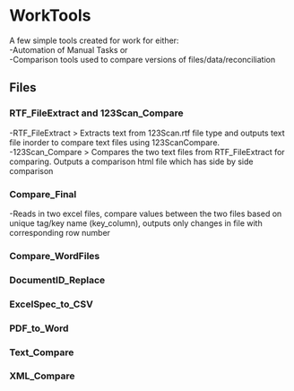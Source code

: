 # WorkTools

A few simple tools created for work for either: <br>
-Automation of Manual Tasks or <br>
-Comparison tools used to compare versions of files/data/reconciliation <br>

## Files

### RTF_FileExtract and 123Scan_Compare
-RTF_FileExtract > Extracts text from 123Scan.rtf file type and outputs text file inorder to compare text files using 123ScanCompare. <br>
-123Scan_Compare > Compares the two text files from RTF_FileExtract for comparing. Outputs a comparison html file which has side by side comparison

### Compare_Final <br>
-Reads in two excel files, compare values between the two files based on unique tag/key name (key_column), outputs only changes in file with corresponding row number <br>

### Compare_WordFiles

### DocumentID_Replace

### ExcelSpec_to_CSV

### PDF_to_Word

### Text_Compare

### XML_Compare
